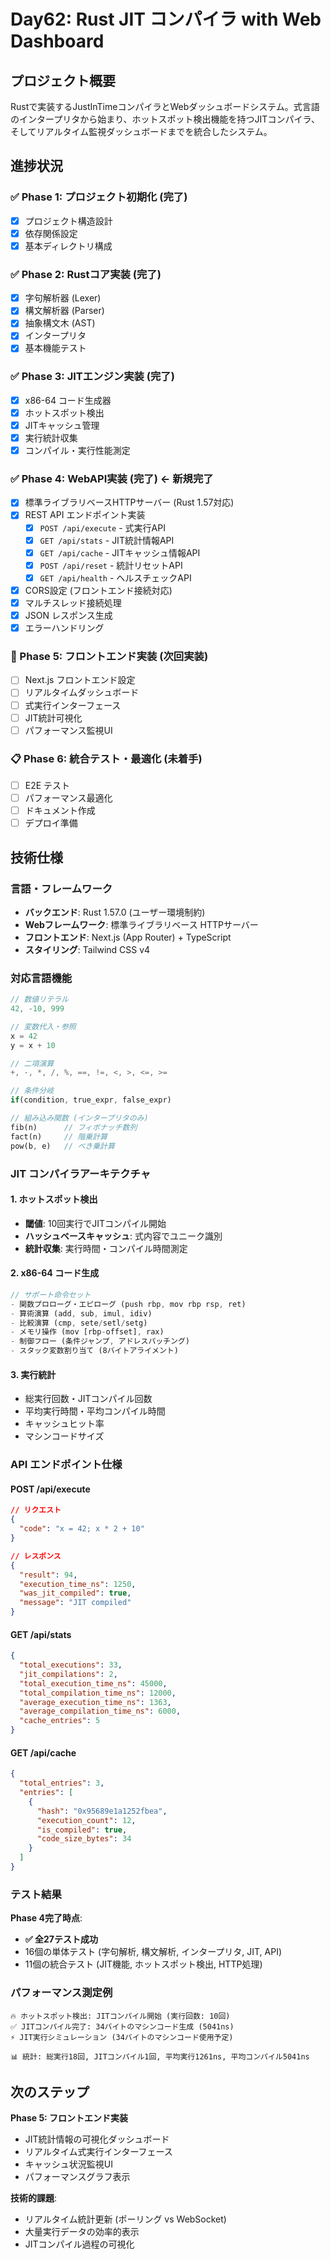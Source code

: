 # Day62: Rust JIT コンパイラ with Web Dashboard

## プロジェクト概要

Rustで実装するJustInTimeコンパイラとWebダッシュボードシステム。式言語のインタープリタから始まり、ホットスポット検出機能を持つJITコンパイラ、そしてリアルタイム監視ダッシュボードまでを統合したシステム。

## 進捗状況

### ✅ Phase 1: プロジェクト初期化 (完了)
- [x] プロジェクト構造設計
- [x] 依存関係設定
- [x] 基本ディレクトリ構成

### ✅ Phase 2: Rustコア実装 (完了)
- [x] 字句解析器 (Lexer)
- [x] 構文解析器 (Parser) 
- [x] 抽象構文木 (AST)
- [x] インタープリタ
- [x] 基本機能テスト

### ✅ Phase 3: JITエンジン実装 (完了)
- [x] x86-64 コード生成器
- [x] ホットスポット検出
- [x] JITキャッシュ管理
- [x] 実行統計収集
- [x] コンパイル・実行性能測定

### ✅ Phase 4: WebAPI実装 (完了) **← 新規完了**
- [x] 標準ライブラリベースHTTPサーバー (Rust 1.57対応)
- [x] REST API エンドポイント実装
  - [x] `POST /api/execute` - 式実行API
  - [x] `GET /api/stats` - JIT統計情報API
  - [x] `GET /api/cache` - JITキャッシュ情報API
  - [x] `POST /api/reset` - 統計リセットAPI
  - [x] `GET /api/health` - ヘルスチェックAPI
- [x] CORS設定 (フロントエンド接続対応)
- [x] マルチスレッド接続処理
- [x] JSON レスポンス生成
- [x] エラーハンドリング

### 🚧 Phase 5: フロントエンド実装 (次回実装)
- [ ] Next.js フロントエンド設定
- [ ] リアルタイムダッシュボード
- [ ] 式実行インターフェース
- [ ] JIT統計可視化
- [ ] パフォーマンス監視UI

### 📋 Phase 6: 統合テスト・最適化 (未着手)
- [ ] E2E テスト
- [ ] パフォーマンス最適化
- [ ] ドキュメント作成
- [ ] デプロイ準備

## 技術仕様

### 言語・フレームワーク
- **バックエンド**: Rust 1.57.0 (ユーザー環境制約)
- **Webフレームワーク**: 標準ライブラリベース HTTPサーバー
- **フロントエンド**: Next.js (App Router) + TypeScript
- **スタイリング**: Tailwind CSS v4

### 対応言語機能
```rust
// 数値リテラル
42, -10, 999

// 変数代入・参照
x = 42
y = x + 10

// 二項演算
+, -, *, /, %, ==, !=, <, >, <=, >=

// 条件分岐
if(condition, true_expr, false_expr)

// 組み込み関数 (インタープリタのみ)
fib(n)      // フィボナッチ数列
fact(n)     // 階乗計算
pow(b, e)   // べき乗計算
```

### JIT コンパイラアーキテクチャ

#### 1. ホットスポット検出
- **閾値**: 10回実行でJITコンパイル開始
- **ハッシュベースキャッシュ**: 式内容でユニーク識別
- **統計収集**: 実行時間・コンパイル時間測定

#### 2. x86-64 コード生成
```rust
// サポート命令セット
- 関数プロローグ・エピローグ (push rbp, mov rbp rsp, ret)
- 算術演算 (add, sub, imul, idiv)
- 比較演算 (cmp, sete/setl/setg)
- メモリ操作 (mov [rbp-offset], rax)
- 制御フロー (条件ジャンプ, アドレスパッチング)
- スタック変数割り当て (8バイトアライメント)
```

#### 3. 実行統計
- 総実行回数・JITコンパイル回数
- 平均実行時間・平均コンパイル時間
- キャッシュヒット率
- マシンコードサイズ

### API エンドポイント仕様

#### POST /api/execute
```json
// リクエスト
{
  "code": "x = 42; x * 2 + 10"
}

// レスポンス
{
  "result": 94,
  "execution_time_ns": 1250,
  "was_jit_compiled": true,
  "message": "JIT compiled"
}
```

#### GET /api/stats
```json
{
  "total_executions": 33,
  "jit_compilations": 2,
  "total_execution_time_ns": 45000,
  "total_compilation_time_ns": 12000,
  "average_execution_time_ns": 1363,
  "average_compilation_time_ns": 6000,
  "cache_entries": 5
}
```

#### GET /api/cache
```json
{
  "total_entries": 3,
  "entries": [
    {
      "hash": "0x95689e1a1252fbea",
      "execution_count": 12,
      "is_compiled": true,
      "code_size_bytes": 34
    }
  ]
}
```

### テスト結果

**Phase 4完了時点**: 
- **✅ 全27テスト成功**
- 16個の単体テスト (字句解析, 構文解析, インタープリタ, JIT, API)
- 11個の統合テスト (JIT機能, ホットスポット検出, HTTP処理)

### パフォーマンス測定例
```
🔥 ホットスポット検出: JITコンパイル開始 (実行回数: 10回)
✅ JITコンパイル完了: 34バイトのマシンコード生成 (5041ns)
⚡ JIT実行シミュレーション (34バイトのマシンコード使用予定)

📊 統計: 総実行18回, JITコンパイル1回, 平均実行1261ns, 平均コンパイル5041ns
```

## 次のステップ

**Phase 5: フロントエンド実装**
- JIT統計情報の可視化ダッシュボード
- リアルタイム式実行インターフェース
- キャッシュ状況監視UI
- パフォーマンスグラフ表示

**技術的課題**:
- リアルタイム統計更新 (ポーリング vs WebSocket)
- 大量実行データの効率的表示
- JITコンパイル過程の可視化